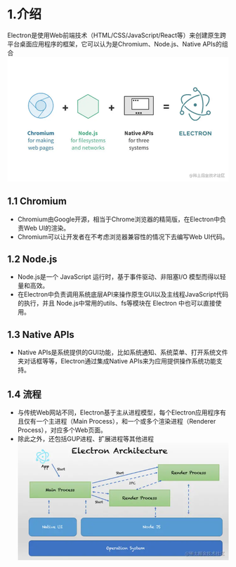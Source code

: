 # 1.介绍
Electron是使用Web前端技术（HTML/CSS/JavaScript/React等）来创建原生跨平台桌面应用程序的框架，它可以认为是Chromium、Node.js、Native APIs的组合
![eletron](/images/eletron.awebp)
## 1.1 Chromium
* Chromium由Google开源，相当于Chrome浏览器的精简版，在Electron中负责Web UI的渲染。
* Chromium可以让开发者在不考虑浏览器兼容性的情况下去编写Web UI代码。
## 1.2 Node.js
* Node.js是一个 JavaScript 运行时，基于事件驱动、非阻塞I/O 模型而得以轻量和高效。
* 在Electron中负责调用系统底层API来操作原生GUI以及主线程JavaScript代码的执行，并且 Node.js中常用的utils、fs等模块在 Electron 中也可以直接使用。
## 1.3 Native APIs
* Native APIs是系统提供的GUI功能，比如系统通知、系统菜单、打开系统文件夹对话框等等，Electron通过集成Native APIs来为应用提供操作系统功能支持。
## 1.4 流程
* 与传统Web网站不同，Electron基于主从进程模型，每个Electron应用程序有且仅有一个主进程（Main Process），和一个或多个渲染进程（Renderer Process），对应多个Web页面。
* 除此之外，还包括GUP进程、扩展进程等其他进程
![eletron](/images/eletron核心原理.awebp)
